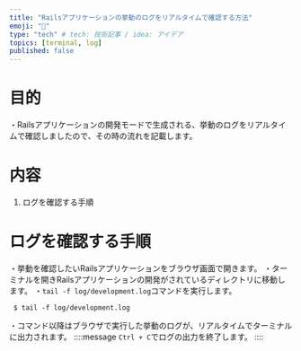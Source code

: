 ```yaml
---
title: "Railsアプリケーションの挙動のログをリアルタイムで確認する方法"
emoji: "📓"
type: "tech" # tech: 技術記事 / idea: アイデア
topics: [terminal, log]
published: false
---
```

# 目的
・Railsアプリケーションの開発モードで生成される、挙動のログをリアルタイムで確認しましたので、その時の流れを記載します。
# 内容
1. ログを確認する手順
# ログを確認する手順
・挙動を確認したいRailsアプリケーションをブラウザ画面で開きます。
・ターミナルを開きRailsアプリケーションの開発がされているディレクトリに移動します。
・```tail -f log/development.log```コマンドを実行します。
```
 $ tail -f log/development.log
```
・コマンド以降はブラウザで実行した挙動のログが、リアルタイムでターミナルに出力されます。
::::message
```Ctrl + C```でログの出力を終了します。
::::